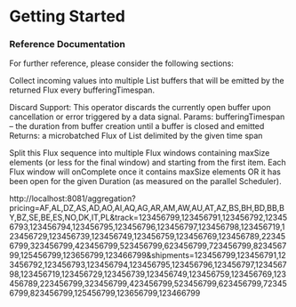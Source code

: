 # Getting Started

### Reference Documentation
For further reference, please consider the following sections:



Collect incoming values into multiple List buffers that will be emitted by the returned Flux every bufferingTimespan.

Discard Support: This operator discards the currently open buffer upon cancellation or error triggered by a data signal.
Params:
bufferingTimespan – the duration from buffer creation until a buffer is closed and emitted
Returns:
a microbatched Flux of List delimited by the given time span




Split this Flux sequence into multiple Flux windows containing maxSize elements (or less for the final window) and starting from the first item. Each Flux window will onComplete once it contains maxSize elements OR it has been open for the given Duration (as measured on the parallel Scheduler).



http://localhost:8081/aggregation?pricing=AF,AL,DZ,AS,AD,AO,AI,AQ,AG,AR,AM,AW,AU,AT,AZ,BS,BH,BD,BB,BY,BZ,SE,BE,ES,NO,DK,IT,PL&track=123456799,123456791,123456792,123456793,123456794,123456795,123456796,123456797,123456798,123456719,123456729,123456739,123456749,123456759,123456769,123456789,223456799,323456799,423456799,523456799,623456799,723456799,823456799,125456799,123656799,123466799&shipments=123456799,123456791,123456792,123456793,123456794,123456795,123456796,123456797,123456798,123456719,123456729,123456739,123456749,123456759,123456769,123456789,223456799,323456799,423456799,523456799,623456799,723456799,823456799,125456799,123656799,123466799